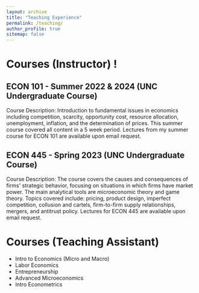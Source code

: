 ```yaml
---
layout: archive
title: "Teaching Experience"
permalink: /teaching/
author_profile: true
sitemap: false
---
```


<h1>Courses (Instructor) !</h1>

<!--
======
  {% include base_path %}
{% for post in site.teaching reversed %}
  {% include archive-single.html %}
{% endfor %}

-->

<h2>ECON 101 - Summer 2022 & 2024 (UNC Undergraduate Course)</h2>

<p>Course Description: Introduction to fundamental issues in economics including competition, scarcity, opportunity cost, resource allocation, unemployment, inflation, and the determination of prices. This summer course covered all content in a 5 week period. Lectures from my summer course for ECON 101 are available upon email request.</p>

<h2>ECON 445 - Spring 2023 (UNC Undergraduate Course)</h2>

<p>Course Description: The course covers the causes and consequences of firms' strategic behavior, focusing on situations in which firms have market power. The main analytical tools are microeconomic theory and game theory. Topics covered include: pricing, product design, imperfect competition, collusion and cartels, firm-to-firm supply relationships, mergers, and antitrust policy. Lectures for ECON 445 are available upon email request.</p>

<h1>Courses (Teaching Assistant)</h1>

* Intro to Economics (Micro and Macro)
* Labor Economics
* Entrepreneurship
* Advanced Microeconomics
* Intro Econometrics

